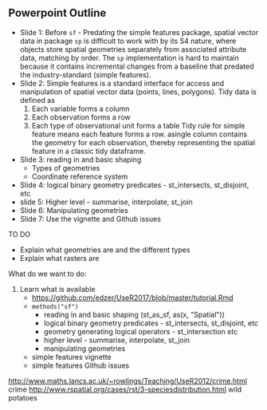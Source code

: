 ## Powerpoint Outline

* Slide 1: Before `sf` - Predating the simple features package, spatial vector data in package `sp` is difficult to work with by its S4 nature, where objects store spatial geometries separately from associated attribute data, matching by order. The `sp` implementation is hard to maintain because it contains incremental changes from a baseline that predated the industry-standard (simple features). 
* Slide 2: Simple features is a standard interface for access and manipulation of spatial vector data (points, lines, polygons). Tidy data is defined as 
   1. Each variable forms a column
   2. Each observation forms a row
   3. Each type of observational unit forms a table
   Tidy rule for simple feature means each feature forms a row.  asingle column contains the geometry for each observation, thereby representing the spatial feature in a classic tidy dataframe. 
* Slide 3: reading in and basic shaping
   * Types of geometries
   * Coordinate reference system
* Slide 4: logical binary geometry predicates - st_intersects, st_disjoint, etc
* slide 5: Higher level - summarise, interpolate, st_join
* Slide 6: Manipulating geometries
* Slide 7: Use the vignette and Github issues


TO DO
* Explain what geometries are and the different types
* Explain what rasters are

What do we want to do:
1. Learn what is available
   * https://github.com/edzer/UseR2017/blob/master/tutorial.Rmd
   * `methods("sf")`
      * reading in and basic shaping (st_as_sf, as(x, "Spatial"))
      * logical binary geometry predicates - st_intersects, st_disjoint, etc
      * geometry generating logical operators - st_intersection etc
      * higher level - summarise, interpolate, st_join
      * manipulating geometries
   * simple features vignette
   * simple features Github issues

http://www.maths.lancs.ac.uk/~rowlings/Teaching/UseR2012/crime.html crime
http://www.rspatial.org/cases/rst/3-speciesdistribution.html wild potatoes
